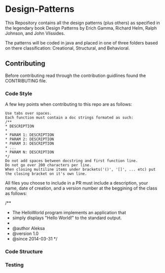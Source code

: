 # Design-Patterns

This Repository contains all the design patterns (plus others) as specified in the legendary book Design Patterns by Erich Gamma, Richard Helm, Ralph Johnson, and John Vlissides.

The patterns will be coded in java and placed in one of three folders based on there classification: Creational, Structural, and Behavioral.

## Contributing
Before contributing read through the contribution guidlines found the CONTRIBUTING file.

### Code Style
A few key points when contributing to this repo are as follows:

    Use tabs over spaces.
    Each function must contain a doc strings formated as such:
    /**
    * DESCRIPTION
    *
    * PARAM 1: DESCRIPTION
    * PARAM 2: DESCRIPTION
    * PARAM 3: DESCRIPTION
    * ...
    * PARAM N: DESCRIPTION 
    */
    Do not add spaces between docstring and first function line.
    Do not go over 200 characters per line.
    When closing multiline items under brackets('()', '[]', ... etc) put the closing bracket on it's own line.

All files you choose to include in a PR must include a description, your name, date of creation, and a version number at the beggining of the class as follows:

/**
* The HelloWorld program implements an application that
* simply displays "Hello World!" to the standard output.
*
* @author Aleksa
* @version 1.0
* @since   2014-03-31 
*/

### Code Structure
### Testing
